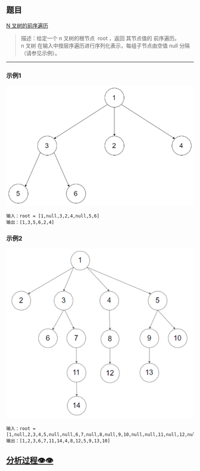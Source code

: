 ## 题目

[N 叉树的前序遍历](https://leetcode.cn/problems/n-ary-tree-preorder-traversal/)

> 描述：给定一个 n 叉树的根节点  root ，返回 其节点值的 前序遍历。<br>n 叉树 在输入中按层序遍历进行序列化表示，每组子节点由空值 null 分隔（请参见示例）。

- - -

### 示例1

![示例1](./assets/tip1.png)
```
输入：root = [1,null,3,2,4,null,5,6]
输出：[1,3,5,6,2,4]
```


### 示例2

![示例2](./assets/tip2.png)
```
输入：root = [1,null,2,3,4,5,null,null,6,7,null,8,null,9,10,null,null,11,null,12,null,13,null,null,14]
输出：[1,2,3,6,7,11,14,4,8,12,5,9,13,10]
```

## [分析过程👁👁](./analyze.md)

